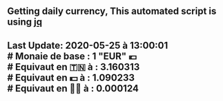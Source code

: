 ## Getting daily currency, This automated script is using [jq](https://stedolan.github.io/jq/)
## Last Update:  2020-05-25 à 13:00:01 </br># Monaie de base : 1 "EUR" 💶 </br> # Equivaut en 🇹🇳 à :  3.160313 </br> # Equivaut en 💵 à : 1.090233</br> # Equivaut en 🐱‍💻 à :  0.000124
